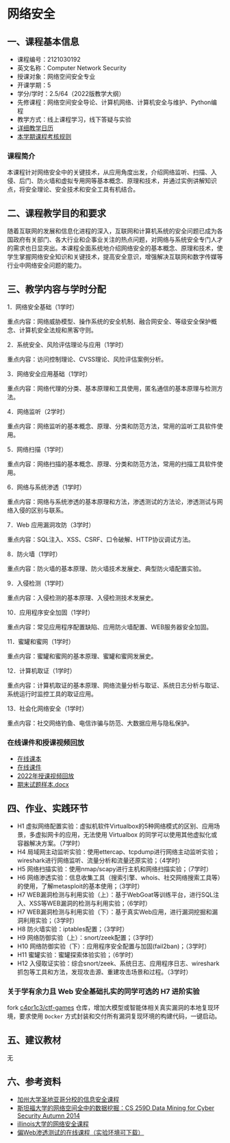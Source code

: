 # 网络安全

## 一、课程基本信息

* 课程编号：2121030192
* 英文名称：Computer Network Security
* 授课对象：网络空间安全专业
* 开课学期：5
* 学分/学时：2.5/64（2022版教学大纲）
* 先修课程：网络空间安全导论、计算机网络、计算机安全与维护、Python编程
* 教学方式：线上课程学习，线下答疑与实验
* [详细教学日历](calendar.md)
* [本学期课程考核规则](homework.md)

### 课程简介

本课程针对网络安全中的关键技术，从应用角度出发，介绍网络监听、扫描、入侵、后门、防火墙和虚拟专用网等基本概念、原理和技术，并通过实例讲解知识点，将安全理论、安全技术和安全工具有机结合。

## 二、课程教学目的和要求

随着互联网的发展和信息化进程的深入，互联网和计算机系统的安全问题已成为各国政府有关部门、各大行业和企事业关注的热点问题，对网络与系统安全专门人才的需求也日显突出。本课程全面系统地介绍网络安全的基本概念、原理和技术，使学生掌握网络安全知识和关键技术，提高安全意识，增强解决互联网和数字传媒等行业中网络安全问题的能力。

## 三、教学内容与学时分配

1．网络安全基础（1学时）

重点内容：网络威胁模型、操作系统的安全机制、融合网安全、等级安全保护概念、计算机安全法规和黑客守则。

2．系统安全、风险评估理论与应用（1学时）

重点内容：访问控制理论、CVSS理论、风险评估案例分析。

3．网络安全应用基础（1学时）

重点内容：网络代理的分类、基本原理和工具使用，匿名通信的基本原理与检测方法。

4．网络监听（2学时）

重点内容：网络监听的基本概念、原理、分类和防范方法，常用的监听工具软件使用。

5．网络扫描（1学时）

重点内容：网络扫描的基本概念、原理、分类和防范方法，常用的扫描工具软件使用。

6．网络与系统渗透（1学时）

重点内容：网络与系统渗透的基本原理和方法，渗透测试的方法论，渗透测试与网络入侵的区别与联系。

7．Web 应用漏洞攻防（3学时）

重点内容：SQL注入、XSS、CSRF、口令破解、HTTP协议调试方法。

8．防火墙（1学时）

重点内容：防火墙的基本原理、防火墙技术发展史、典型防火墙配置实验。 

9．入侵检测（1学时）

重点内容：入侵检测的基本原理、入侵检测技术发展史。

10．应用程序安全加固（1学时）

重点内容：常见应用程序配置缺陷、应用防火墙配置、WEB服务器安全加固。

11．蜜罐和蜜网（1学时）

重点内容：蜜罐和蜜网的基本原理、蜜罐和蜜网发展史。

12．计算机取证（1学时）

重点内容：计算机取证的基本原理、网络流量分析与取证、系统日志分析与取证、系统运行时监控工具的取证应用。

13．社会化网络安全（1学时）

重点内容：社交网络钓鱼、电信诈骗与防范、大数据应用与隐私保护。

### 在线课件和授课视频回放

- [在线课本](https://c4pr1c3.github.io/cuc-ns/) 
- [在线课件](https://c4pr1c3.github.io/cuc-ns-ppt/) 
- [2022年授课视频回放](https://www.bilibili.com/video/BV1CL41147vX/)
- [期末试题样本.docx](../../courses/Token.docx)

## 四、作业、实践环节

- H1  虚拟网络配置实验：虚拟机软件Virtualbox的5种网络模式的区别、应用场景，多虚拟网卡的应用，无法使用 Virtualbox 的同学可以使用其他虚拟化或容器解决方案。（7学时）
- H4  局域网主动监听实验：使用ettercap、tcpdump进行网络主动监听实验；wireshark进行网络监听、流量分析和流量还原实验；（4学时）
- H5  网络扫描实验：使用nmap/scapy进行主机和网络扫描实验；（7学时）
- H6  网络渗透实验：信息收集工具（搜索引擎、whois、社交网络搜索工具等）的使用，了解metasploit的基本使用；（3学时）
- H7  WEB漏洞检测与利用实验（上）：基于WebGoat等训练平台，进行SQL注入、XSS等WEB漏洞的检测与利用实验；（6学时）
- H7  WEB漏洞检测与利用实验（下）：基于真实Web应用，进行漏洞挖掘和漏洞利用实验；（3学时）
- H8  防火墙实验：iptables配置；（3学时）
- H9  网络防御实验（上）：snort/zeek配置；（3学时）
- H10 网络防御实验（下）：应用程序安全配置与加固(fail2ban)；（3学时）
- H11 蜜罐实验：蜜罐探索体验实验；（6学时）
- H12 入侵取证实验：综合snort/zeek、系统日志、应用程序日志、wireshark抓包等工具和方法，发现攻击源、重建攻击场景和过程。（3学时）

### 关于学有余力且 Web 安全基础扎实的同学可选的 H7 进阶实验

fork [c4pr1c3/ctf-games](https://github.com/c4pr1c3/ctf-games) 仓库，增加大模型或智能体相关真实漏洞的本地复现环境，要求使用 `Docker` 方式封装和交付所有漏洞复现环境的构建代码，一键启动。

## 五、建议教材

无

## 六、参考资料

* [加州大学圣地亚哥分校的信息安全课程](https://cseweb.ucsd.edu/classes/fa12/cse127-a/syllabus.html)
* [斯坦福大学的网络空间全中的数据挖掘：CS 259D Data Mining for Cyber Security Autumn 2014](http://web.stanford.edu/class/cs259d/)
* [illinois大学的网络安全课程](http://caesar.web.engr.illinois.edu/courses/CS598.S13/syllabus.html)
* [偏Web渗透测试的在线课程（实验环境可下载）](http://pentesterlab.com/)

